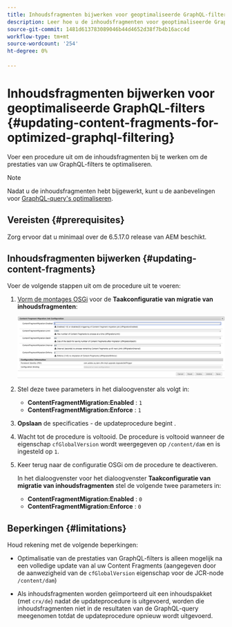 ```yaml
---
title: Inhoudsfragmenten bijwerken voor geoptimaliseerde GraphQL-filters
description: Leer hoe u de inhoudsfragmenten voor geoptimaliseerde GraphQL-filters in Adobe Experience Manager kunt bijwerken voor levering van inhoud zonder kop.
source-git-commit: 1481d613783089046b44d4652d38f7b4b16acc4d
workflow-type: tm+mt
source-wordcount: '254'
ht-degree: 0%

---
```



# Inhoudsfragmenten bijwerken voor geoptimaliseerde GraphQL-filters {#updating-content-fragments-for-optimized-graphql-filtering}

Voer een procedure uit om de inhoudsfragmenten bij te werken om de prestaties van uw GraphQL-filters te optimaliseren.

>[!NOTE]
>
>Nadat u de inhoudsfragmenten hebt bijgewerkt, kunt u de aanbevelingen voor [GraphQL-query&#39;s optimaliseren](/help/sites-developing/headless/graphql-api/graphql-optimization.md).

## Vereisten {#prerequisites}

Zorg ervoor dat u minimaal over de 6.5.17.0 release van AEM beschikt.

## Inhoudsfragmenten bijwerken {#updating-content-fragments}

Voer de volgende stappen uit om de procedure uit te voeren:

1. [Vorm de montages OSGi](/help/sites-deploying/configuring-osgi.md) voor de **Taakconfiguratie van migratie van inhoudsfragmenten**:

   ![Configuratie van OSGi-contentfragmentmigratie](assets/cfm-graphql-update-01.png "Configuratie van OSGi-contentfragmentmigratie")

1. Stel deze twee parameters in het dialoogvenster als volgt in:

   * **ContentFragmentMigration:Enabled** : `1`
   * **ContentFragmentMigration:Enforce** : `1`

1. **Opslaan** de specificaties - de updateprocedure begint .

1. Wacht tot de procedure is voltooid. De procedure is voltooid wanneer de eigenschap `cfGlobalVersion` wordt weergegeven op `/content/dam` en is ingesteld op `1`.

1. Keer terug naar de configuratie OSGi om de procedure te deactiveren.

   In het dialoogvenster voor het dialoogvenster **Taakconfiguratie van migratie van inhoudsfragmenten** stel de volgende twee parameters in:

   * **ContentFragmentMigration:Enabled** : `0`
   * **ContentFragmentMigration:Enforce** : `0`

## Beperkingen {#limitations}

Houd rekening met de volgende beperkingen:

* Optimalisatie van de prestaties van GraphQL-filters is alleen mogelijk na een volledige update van al uw Content Fragments (aangegeven door de aanwezigheid van de `cfGlobalVersion` eigenschap voor de JCR-node `/content/dam`)

* Als inhoudsfragmenten worden geïmporteerd uit een inhoudspakket (met `crx/de`) nadat de updateprocedure is uitgevoerd, worden die inhoudsfragmenten niet in de resultaten van de GraphQL-query meegenomen totdat de updateprocedure opnieuw wordt uitgevoerd.